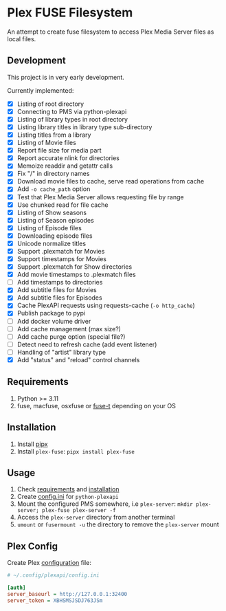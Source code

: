 # Plex FUSE Filesystem

An attempt to create fuse filesystem to access Plex Media Server files as local files.

## Development

This project is in very early development.

Currently implemented:
- [x] Listing of root directory
- [x] Connecting to PMS via python-plexapi
- [x] Listing of library types in root directory
- [x] Listing library titles in library type sub-directory
- [x] Listing titles from a library
- [x] Listing of Movie files
- [x] Report file size for media part
- [x] Report accurate nlink for directories
- [x] Memoize readdir and getattr calls
- [x] Fix "/" in directory names
- [x] Download movie files to cache, serve read operations from cache
- [x] Add `-o cache_path` option
- [x] Test that Plex Media Server allows requesting file by range
- [x] Use chunked read for file cache
- [x] Listing of Show seasons
- [x] Listing of Season episodes
- [x] Listing of Episode files
- [x] Downloading episode files
- [x] Unicode normalize titles
- [x] Support .plexmatch for Movies
- [x] Support timestamps for Movies
- [x] Support .plexmatch for Show directories
- [x] Add movie timestamps to .plexmatch files
- [ ] Add timestamps to directories
- [x] Add subtitle files for Movies
- [x] Add subtitle files for Episodes
- [x] Cache PlexAPI requests using requests-cache (`-o http_cache`)
- [x] Publish package to pypi
- [ ] Add docker volume driver
- [ ] Add cache management (max size?)
- [ ] Add cache purge option (special file?)
- [ ] Detect need to refresh cache (add event listener)
- [ ] Handling of "artist" library type
- [x] Add "status" and "reload" control channels

## Requirements

1. Python >= 3.11
1. fuse, macfuse, osxfuse or [fuse-t] depending on your OS

[fuse-t]: https://github.com/macos-fuse-t/fuse-t

## Installation

1. Install [pipx]
1. Install `plex-fuse`: `pipx install plex-fuse`

[pipx]: https://pipx.pypa.io/stable/installation

## Usage

1. Check [requirements](#requirements) and [installation](#installation)
1. Create [config.ini](#plex-config) for `python-plexapi`
1. Mount the configured PMS somewhere, i.e `plex-server`: `mkdir plex-server; plex-fuse plex-server -f`
1. Access the `plex-server` directory from another terminal
1. `umount` or `fusermount -u` the directory to remove the `plex-server` mount

## Plex Config

Create Plex [configuration] file:

```ini
# ~/.config/plexapi/config.ini

[auth]
server_baseurl = http://127.0.0.1:32400
server_token = XBHSMSJSDJ763JSm
```

[configuration]: https://python-plexapi.readthedocs.io/en/latest/configuration.html
